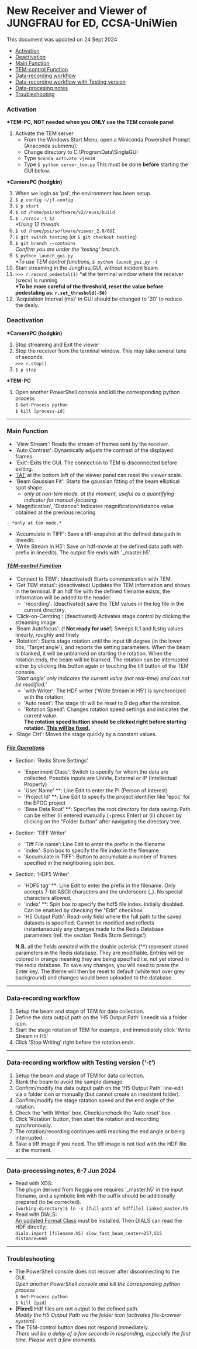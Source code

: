 # New Receiver and Viewer of JUNGFRAU for ED, CCSA-UniWien
This document was updated on 24 Sept 2024
- [Activation](#Activation)
- [Deactivation](#Deactivation)
- [Main Function](#Main-Function)
- [TEM-control Function](#TEM-control-Function)
- [Data-recording workflow](#Data-recording-workflow)
- [Data-recording workflow with Testing version](#Data-recording-workflow-with-Testing-version)
- [Data-procesing notes](#Data-processing-notes,-6-7-Jun-2024)
- [Troubleshooting](#Troubleshooting)

### Activation
**\*TEM-PC, NOT needed when you ONLY use the TEM console panel**
1. Activate the TEM server
   - From the Windows Start Menu, open a Miniconda Powershell Prompt (Anaconda submenu).
   - Change directory to C:\ProgramData\SinglaGUI
   - Type ```$conda activate vjem38```
   - Type ```$ python server_tem.py```
   This must be done **before** starting the GUI below.

**\*CameraPC (hodgkin)**
1. When we login as 'psi', the environment has been setup.
1.  ```$ p config ~/jf.config```
1.  ```$ p start```
1.  ```$ cd /home/psi/software/v2/reuss/build```
1.  ```$ ./srecv -t 12``` \
    *\*Using 12 threads*
1.  ```$ cd /home/psi/software/viewer_2.0/GUI```
    <!-- *\*'PSI' version. 'Testing' version is at /home/psi/software/viewer_2.0/GUI_temctrl/viewer_2.0* \
    *\*'Testing' version will be renamed as 'Stable' version after the bug-fix* -->
1.  ```$ git switch testing``` (or ```$ git checkout testing```)
1.  ```$ git branch --contains```\
    *Confirm you are under the 'testing' branch.*
1.  ```$ python launch_gui.py```\
    *\*To use TEM control functions, ```$ python launch_gui.py -t```*
1. Start streaming in the Jungfrau_GUI, without incident beam.
1.  ```>>> r.record_pedestal(1)``` *at the terminal window where the receiver (srecv) is running\
    ****\*To be more careful of the threshold, reset the value before pedestaling as: ```r.set_threshold(-50)```****
1. 'Acquisition Interval (ms)' in GUI should be changed to '20' to reduce the dealy.


### Deactivation
**\*CameraPC (hodgkin)**
1. Stop streaming and Exit the viewer
1. Stop the receiver from the terminal window. This may take several tens of seconds.\
    ```>>> r.stop()``` 
1. ```$ p stop```

**\*TEM-PC**
1. Open another PowerShell console and kill the corresponding python process\
    ```$ Get-Process python```  
    ```$ kill [process-id]```

***
### Main Function
 - 'View Stream': Reads the stream of frames sent by the receiver.
 - 'Auto Contrast': Dynamically adjusts the contrast of the displayed frames.
 - 'Exit': Exits the GUI. The connection to TEM is disconnected before exiting.
 - ['[A]'](screenshot/ver_21Jun2024.png) at the bottom left of the viewer panel can reset the viewer scale.
 - 'Beam Gaussian Fit': Starts the gaussian fitting of the beam elliptical spot shape.
    - *only at non-tem mode. at the moment, useful as a quantifying indicator for manual-focusing.*
 - 'Magnification', 'Distance': Indicates magnification/distance value obtained at the previous recoring
<!--      - 'scale' for displaying a scale bar for imaging (1 um length) or the Debye-ring for diffraction (1 A circle) -->
    - *only at tem mode.*
 - 'Accumulate in TIFF': Save a tiff-snapshot at the defined data path in lineedit.
 - 'Write Stream in H5': Save an hdf-movie at the defined data path with prefix in lineedits. The output file ends with '_master.h5'.
 
#### *[TEM-control Function](screenshot/ver_16Aug2024.PNG)*
 - 'Connect to TEM': (deactivated) Starts communication with TEM.
 - 'Get TEM status': (deactivated) Updates the TEM information and shows in the terminal. If an hdf file with the defined filename exists, the information will be added to the header.
     - 'recording': (deactivated) save the TEM values in the log file in the current directory.
 - 'Click-on-Centring': (deactivated) Activates stage control by clicking the streaming image
 - 'Beam Autofocus': (**! Not ready for use!**) Sweeps IL1 and ILstig values linearly, roughly and finely 
 - 'Rotation': Starts stage rotation until the input tilt degree (in the lower box, 'Target angle'), and reports the setting parameters. When the beam is blanked, it will be unblanked on starting the rotation. When the rotation ends, the beam will be blanked. The rotation can be interrupted either by clicking this button again or touching the tilt button of the TEM console.\
     *'Start angle' only indicates the current value (not real-time) and can not be modified.'*
     - 'with Writer': The HDF writer ('Write Stream in H5') is synchronized with the rotation.
     - 'Auto reset': The stage tilt will be reset to 0 deg after the rotation.
     - 'Rotation Speed': Changes rotation speed settings and indicates the current value.\
     **The rotation speed buttion should be clicked right before starting rotation. [This will be fixed.](https://github.com/epoc-ed/GUI/issues/37)**
 - 'Stage Ctrl': Moves the stage quickly by a constant values.

#### *[File Operations](screenshot/ver_24Sept2024.PNG)*
 - Section: 'Redis Store Settings'
    - 'Experiment Class': Switch to specify for whom the data are collected. Possible inputs are UniVie, External or IP (Intellectual Property) 
    - 'User Name' **: Line Edit to enter the PI (Person of Interest)
    - 'Project Id' **: Line Edit to specify the project identifier like 'epoc' for the EPOC project
    - 'Base Data Root' **: Specifies the root directory for data saving. Path can be either (i) entered manually (+press Enter) or (ii) chosen by clicking on the "Folder button" after navigating the directory tree.
 - Section: 'TIFF Writer'
    - 'Tiff File name': Line Edit to enter the prefix in the filename 
    - 'index': Spin box to specify the file index in the filename
    - 'Accumulate in TIFF': Button to accumulate a number of frames specified in the neighboring spin box.
 - Section: 'HDF5 Writer'
    - 'HDF5 tag' **: Line Edit to enter the prefix in the filename. Only accepts 7-bit ASCII characters and the underscore (_). No special characters allowed. 
    - 'index' **: Spin box to specify the hdf5 file index. Initially disabled. Can be enabled by checking the "Edit" checkbox.   
    - 'H5 Output Path': Read-only field where the full path to the saved datasets is specified. Cannot be modified and reflects instantaneously any changes made to the Redis Database parameters (ref. the section 'Redis Store Settings')  

    **N.B.** all the fields annoted with the double asterisk (**) represent stored parameters in the Redis database. They are modifiable. Entries will be colored in orange meaning they are being specified i.e. not yet stored in the redis database. To save any changes, you will need to press the Enter key. The theme will then be reset to default (white text over grey background) and changes would been uploaded to the database.
 
***
### Data-recording workflow
<!-- , 21 May 2024 -->
1. Setup the beam and stage of TEM for data collection.
1. Define the data output path on the 'H5 Output Path' lineedit via a folder icon.
1. Start the stage rotation of TEM for example, and immediately click 'Write Stream in H5'
1. Click 'Stop Writing' right before the rotation ends.
<!-- 1. When 'Prepare for XDS processing' is checked, the ouput filename is end with '_master.h5' -->
<!-- 1. Modify the 'Acquisition Interval (ms)' -->

***
### Data-recording workflow with Testing version (*'-t'*)
1. Setup the beam and stage of TEM for data collection.
1. Blank the beam to avoid the sample damage.
1. Confirm/modify the data output path on the 'H5 Output Path' line-edit via a folder icon or manually (but cannot create an inexistent folder).
1. Confirm/modify the stage rotation speed and the end angle of the rotation.
1. Check the 'with Writer' box. Check/uncheck the 'Auto reset' box.
1. Click 'Rotation' button, then start the rotation and recording synchronously.
1. The rotation/recording continues until reaching the end angle or being interrupted.
1. Take a tiff image if you need. The tiff image is not tied with the HDF file at the moment.

<!-- ***
### Data-recording workflow with Development version, 4 Jul 2024
1. Setup the beam and stage of TEM for data collection.
1. Define the data output path on the 'H5 Output Path' lineedit. *a '/' at the last part of the path may cause an error.
1. Check 'Write during rotaion'
1. Define the end angle
1. Click 'Rotation/Record' to start the rotation and recording.
1. Rotation/recording can be stopped by clicking 'Stop' (the same button) or interrupption by TEM console. Otherwise the recording will continue until tilted to the end angle.
*\*The frame rate in recording is 50 ms and independent from the value at 'Aquisition Interval'. At this rate, recording with 1 deg/s means 0.05 deg/frame.*
*\*TEM information will be written in the HDF when 'Write during rotaion' is checked.* -->

***
### Data-processing notes, 6-7 Jun 2024
- Read with XDS:\
    The plugin derived from Neggia one requires '_master.h5' in the input filename, and a symbolic link with the suffix should be additionally prepared (to be corrected).\
    ```[working-directory]$ ln -s [full-path of hdffile] linked_master.h5```
- Read with DIALS:\
    [An updated Format Class](https://github.com/epoc-ed/DataProcessing/blob/main/DIALS/format/FormatHDFJungfrauVIE02.py) must be installed. Then DIALS can read the HDF directly;\
    ```dials.import [filename.h5] slow_fast_beam_center=257,515 distance=660```

<!--
#### Data-processing workflow, 21 May 2024
*\* The complete feasibility (including structure refinement) of the new data has not been established yet on 28th May 2024*
- Read with DIALS:\
    When the Format Class [https://github.com/epoc-ed/DataProcessing/blob/main/DIALS/format/FormatHDFJungfrauVIE01.py] is installed, DIALS can read the HDF directly;\
    ```dials.import ******_master.h5```
- Read with XDS:\
    XDS can read the HDF file with a plugin command 'LIB= [plugin_path]'. A modified Neggia plugin [https://github.com/epoc-ed/DataProcessing/tree/main/XDS/neggia/src/dectris/neggia/plugin] can be used.\
-->

***
### Troubleshooting
- The PowerShell console does not recover after disconnecting to the GUI.\
    *Open another PowerShell console and kill the corresponding python process*\
    ```$ Get-Process python```  
    ```$ kill [pid]```
- **[Fixed]** Hdf files are not output to the defined path.\
    *Modity the H5 Output Path via the folder icon (activates file-browser system).*
- The TEM-control button does not respond immediately.\
    *There will be a delay of a few seconds in responding, especially the first time. Please wait a few moments.*
